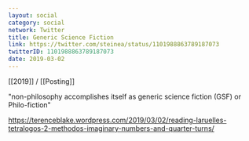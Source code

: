 ```yaml
---
layout: social
category: social
network: Twitter
title: Generic Science Fiction
link: https://twitter.com/steinea/status/1101988863789187073
twitterID: 1101988863789187073
date: 2019-03-02
---
```


[[2019]] / [[Posting]]

"non-philosophy accomplishes itself as generic science fiction (GSF) or Philo-fiction"

<https://terenceblake.wordpress.com/2019/03/02/reading-laruelles-tetralogos-2-methodos-imaginary-numbers-and-quarter-turns/>

